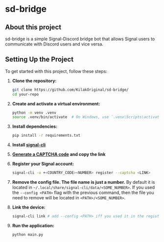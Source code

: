 # sd-bridge
## About this project
sd-bridge is a simple Signal-Discord bridge bot that allows Signal users to
communicate with Discord users and vice versa.

## Setting Up the Project
To get started with this project, follow these steps:

1. **Clone the repository:**
    ```bash
    git clone https://github.com/KilakOriginal/sd-bridge/
    cd your-repo
    ```
2. **Create and activate a virtual environment:**
    ```bash
    python -m venv .venv
    source .venv/bin/activate  # On Windows, use `.venv\Scripts\activate`
    ```
3. **Install dependencies:**
    ```bash
    pip install -r requirements.txt
    ```
4. **Install [signal-cli](https://github.com/AsamK/signal-cli)**

5. **[Generate a CAPTCHA code](https://signalcaptchas.org/registration/generate)
   and copy the link**

6. **Register your Signal account:**
    ```bash
    signal-cli -u +<COUNTRY_CODE><NUMBER> register --captcha <LINK>
    ```

7. **Remove the config file. The file name is just a number.** By default it is
   located in `~/.local/share/signal-cli/data/<SOME_NUMBER>`. If you used the
   `--config <PATH>` flag with the previous command, then the file you need to
   remove will be located in `<PATH>/<SOME_NUMBER>`.

8. **Link the device:**
    ```bash
    signal-cli link # add --config <PATH> iff you used it in the register command 
    ```

9. **Run the application:**
    ```bash
    python main.py
    ```
